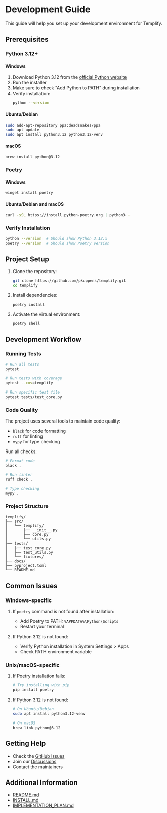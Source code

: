 # Development Guide

This guide will help you set up your development environment for Templify.

## Prerequisites

### Python 3.12+

#### Windows
1. Download Python 3.12 from the [official Python website](https://www.python.org/downloads/)
2. Run the installer
3. Make sure to check "Add Python to PATH" during installation
4. Verify installation:
   ```cmd
   python --version
   ```

#### Ubuntu/Debian
```bash
sudo add-apt-repository ppa:deadsnakes/ppa
sudo apt update
sudo apt install python3.12 python3.12-venv
```

#### macOS
```bash
brew install python@3.12
```

### Poetry

#### Windows
```bash
winget install poetry
```

#### Ubuntu/Debian and macOS
```bash
curl -sSL https://install.python-poetry.org | python3 -
```

### Verify Installation

```bash
python --version  # Should show Python 3.12.x
poetry --version  # Should show Poetry version
```

## Project Setup

1. Clone the repository:
   ```bash
   git clone https://github.com/pkuppens/templify.git
   cd templify
   ```

2. Install dependencies:
   ```bash
   poetry install
   ```

3. Activate the virtual environment:
   ```bash
   poetry shell
   ```

## Development Workflow

### Running Tests

```bash
# Run all tests
pytest

# Run tests with coverage
pytest --cov=templify

# Run specific test file
pytest tests/test_core.py
```

### Code Quality

The project uses several tools to maintain code quality:

- `black` for code formatting
- `ruff` for linting
- `mypy` for type checking

Run all checks:
```bash
# Format code
black .

# Run linter
ruff check .

# Type checking
mypy .
```

### Project Structure

```
templify/
├── src/
│   └── templify/
│       ├── __init__.py
│       ├── core.py
│       └── utils.py
├── tests/
│   ├── test_core.py
│   ├── test_utils.py
│   └── fixtures/
├── docs/
├── pyproject.toml
└── README.md
```

## Common Issues

### Windows-specific

1. If `poetry` command is not found after installation:
   - Add Poetry to PATH: `%APPDATA%\Python\Scripts`
   - Restart your terminal

2. If Python 3.12 is not found:
   - Verify Python installation in System Settings > Apps
   - Check PATH environment variable

### Unix/macOS-specific

1. If Poetry installation fails:
   ```bash
   # Try installing with pip
   pip install poetry
   ```

2. If Python 3.12 is not found:
   ```bash
   # On Ubuntu/Debian
   sudo apt install python3.12-venv

   # On macOS
   brew link python@3.12
   ```

## Getting Help

- Check the [GitHub Issues](https://github.com/pkuppens/templify/issues)
- Join our [Discussions](https://github.com/pkuppens/templify/discussions)
- Contact the maintainers

## Additional Information

- [README.md](README.md)
- [INSTALL.md](INSTALL.md)
- [IMPLEMENTATION_PLAN.md](IMPLEMENTATION_PLAN.md)
